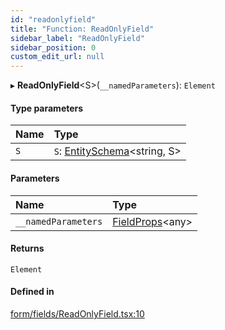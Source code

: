 ```yaml
---
id: "readonlyfield"
title: "Function: ReadOnlyField"
sidebar_label: "ReadOnlyField"
sidebar_position: 0
custom_edit_url: null
---
```


▸ **ReadOnlyField**<S\>(`__namedParameters`): `Element`

#### Type parameters

| Name | Type |
| :------ | :------ |
| `S` | `S`: [EntitySchema](../interfaces/entityschema.md)<string, S\> |

#### Parameters

| Name | Type |
| :------ | :------ |
| `__namedParameters` | [FieldProps](../interfaces/fieldprops.md)<any\> |

#### Returns

`Element`

#### Defined in

[form/fields/ReadOnlyField.tsx:10](https://github.com/Camberi/firecms/blob/b1328ad/src/form/fields/ReadOnlyField.tsx#L10)
